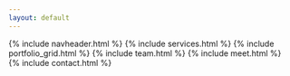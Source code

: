 ```yaml
---
layout: default
---
```


{% include navheader.html %}
{% include services.html %}
{% include portfolio_grid.html %}
{% include team.html %}
{% include meet.html %}
{% include contact.html %}
